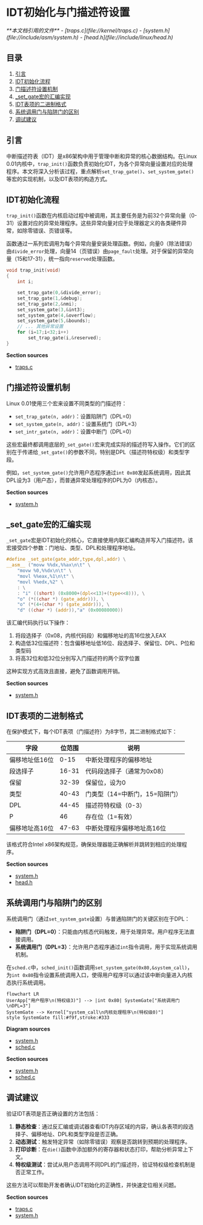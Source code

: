 # IDT初始化与门描述符设置

<cite>
**本文档引用的文件**  
- [traps.c](file://kernel/traps.c)
- [system.h](file://include/asm/system.h)
- [head.h](file://include/linux/head.h)
</cite>

## 目录
1. [引言](#引言)
2. [IDT初始化流程](#idt初始化流程)
3. [门描述符设置机制](#门描述符设置机制)
4. [_set_gate宏的汇编实现](#_set_gate宏的汇编实现)
5. [IDT表项的二进制格式](#idt表项的二进制格式)
6. [系统调用门与陷阱门的区别](#系统调用门与陷阱门的区别)
7. [调试建议](#调试建议)

## 引言
中断描述符表（IDT）是x86架构中用于管理中断和异常的核心数据结构。在Linux 0.01内核中，`trap_init()`函数负责初始化IDT，为各个异常向量设置对应的处理程序。本文将深入分析该过程，重点解析`set_trap_gate()`、`set_system_gate()`等宏的实现机制，以及IDT表项的构造方式。

## IDT初始化流程

`trap_init()`函数在内核启动过程中被调用，其主要任务是为前32个异常向量（0-31）设置对应的异常处理程序。这些异常向量对应于处理器定义的各类硬件异常，如除零错误、页错误等。

函数通过一系列宏调用为每个异常向量安装处理函数。例如，向量0（除法错误）由`divide_error`处理，向量14（页错误）由`page_fault`处理。对于保留的异常向量（15和17-31），统一指向`reserved`处理函数。

```c
void trap_init(void)
{
	int i;

	set_trap_gate(0,&divide_error);
	set_trap_gate(1,&debug);
	set_trap_gate(2,&nmi);
	set_system_gate(3,&int3);
	set_system_gate(4,&overflow);
	set_system_gate(5,&bounds);
	// ... 其他异常设置
	for (i=17;i<32;i++)
		set_trap_gate(i,&reserved);
}
```

**Section sources**
- [traps.c](file://kernel/traps.c#L164-L197)

## 门描述符设置机制

Linux 0.01使用三个宏来设置不同类型的门描述符：
- `set_trap_gate(n, addr)`：设置陷阱门（DPL=0）
- `set_system_gate(n, addr)`：设置系统门（DPL=3）
- `set_intr_gate(n, addr)`：设置中断门（DPL=0）

这些宏最终都调用底层的`_set_gate()`宏来完成实际的描述符写入操作。它们的区别在于传递给`_set_gate()`的参数不同，特别是DPL（描述符特权级）和类型字段。

例如，`set_system_gate()`允许用户态程序通过`int 0x80`发起系统调用，因此其DPL设为3（用户态），而普通异常处理程序的DPL为0（内核态）。

**Section sources**
- [system.h](file://include/asm/system.h#L50-L60)

## _set_gate宏的汇编实现

`_set_gate`宏是IDT初始化的核心，它直接使用内联汇编构造并写入门描述符。该宏接受四个参数：门地址、类型、DPL和处理程序地址。

```c
#define _set_gate(gate_addr,type,dpl,addr) \
__asm__ ("movw %%dx,%%ax\n\t" \
	"movw %0,%%dx\n\t" \
	"movl %%eax,%1\n\t" \
	"movl %%edx,%2" \
	: \
	: "i" ((short) (0x8000+(dpl<<13)+(type<<8))), \
	"o" (*((char *) (gate_addr))), \
	"o" (*(4+(char *) (gate_addr))), \
	"d" ((char *) (addr)),"a" (0x00080000))
```

该汇编代码执行以下操作：
1. 将段选择子（0x08，内核代码段）和偏移地址的高16位放入EAX
2. 构造低32位描述符：包含偏移地址低16位、段选择子、保留位、DPL、P位和类型码
3. 将高32位和低32位分别写入门描述符的两个双字位置

这种实现方式高效且直接，避免了函数调用开销。

**Section sources**
- [system.h](file://include/asm/system.h#L40-L50)

## IDT表项的二进制格式

在保护模式下，每个IDT表项（门描述符）为8字节，其二进制格式如下：

| 字段 | 位范围 | 说明 |
|------|--------|------|
| 偏移地址低16位 | 0-15 | 中断处理程序的偏移地址 |
| 段选择子 | 16-31 | 代码段选择子（通常为0x08） |
| 保留 | 32-39 | 保留位，设为0 |
| 类型 | 40-43 | 门类型（14=中断门，15=陷阱门） |
| DPL | 44-45 | 描述符特权级（0-3） |
| P | 46 | 存在位（1=有效） |
| 偏移地址高16位 | 47-63 | 中断处理程序偏移地址高16位 |

该格式符合Intel x86架构规范，确保处理器能正确解析并跳转到相应的处理程序。

**Section sources**
- [system.h](file://include/asm/system.h#L40-L50)
- [head.h](file://include/linux/head.h#L5-L10)

## 系统调用门与陷阱门的区别

系统调用门（通过`set_system_gate`设置）与普通陷阱门的关键区别在于DPL：

- **陷阱门（DPL=0）**：只能由内核态代码触发，用于处理异常。用户程序无法直接调用。
- **系统调用门（DPL=3）**：允许用户态程序通过`int`指令调用，用于实现系统调用机制。

在`sched.c`中，`sched_init()`函数调用`set_system_gate(0x80,&system_call)`，为`int 0x80`指令设置系统调用入口，使得用户程序可以通过该中断向量进入内核态执行系统调用。

```mermaid
flowchart LR
UserApp["用户程序\n(特权级3)"] --> |int 0x80| SystemGate["系统调用门\nDPL=3"]
SystemGate --> Kernel["system_call\n内核处理程序\n(特权级0)"]
style SystemGate fill:#f9f,stroke:#333
```

**Diagram sources**
- [system.h](file://include/asm/system.h#L55-L60)
- [sched.c](file://kernel/sched.c#L250-L253)

**Section sources**
- [system.h](file://include/asm/system.h#L55-L60)
- [sched.c](file://kernel/sched.c#L250-L253)

## 调试建议

验证IDT表项是否正确设置的方法包括：

1. **静态检查**：通过反汇编或调试器查看IDT内存区域的内容，确认各表项的段选择子、偏移地址、DPL和类型字段是否正确。
2. **动态测试**：触发特定异常（如除零错误）观察是否跳转到预期的处理程序。
3. **打印诊断**：在`die()`函数中添加额外的寄存器和状态打印，帮助分析异常上下文。
4. **特权级测试**：尝试从用户态调用不同DPL的门描述符，验证特权级检查机制是否正常工作。

这些方法可以帮助开发者确认IDT初始化的正确性，并快速定位相关问题。

**Section sources**
- [traps.c](file://kernel/traps.c#L60-L100)
- [system.h](file://include/asm/system.h#L40-L60)